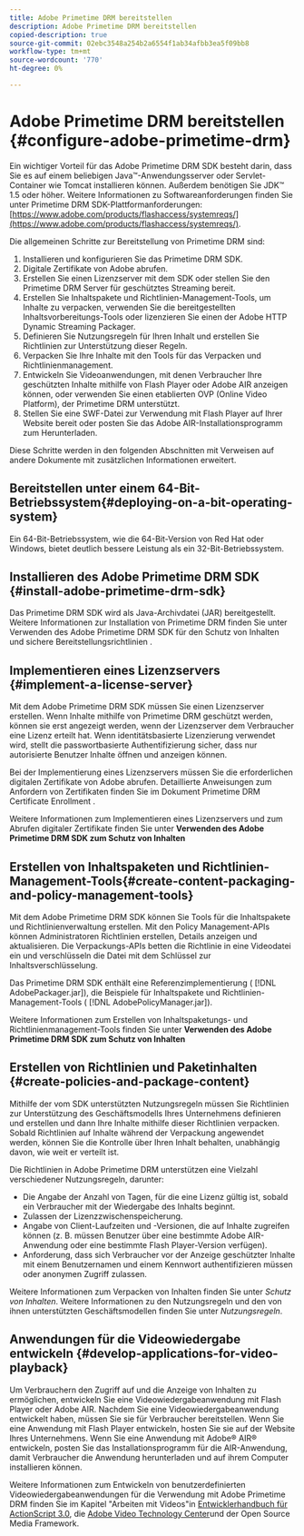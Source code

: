 ```yaml
---
title: Adobe Primetime DRM bereitstellen
description: Adobe Primetime DRM bereitstellen
copied-description: true
source-git-commit: 02ebc3548a254b2a6554f1ab34afbb3ea5f09bb8
workflow-type: tm+mt
source-wordcount: '770'
ht-degree: 0%

---
```


# Adobe Primetime DRM bereitstellen {#configure-adobe-primetime-drm}

Ein wichtiger Vorteil für das Adobe Primetime DRM SDK besteht darin, dass Sie es auf einem beliebigen Java™-Anwendungsserver oder Servlet-Container wie Tomcat installieren können. Außerdem benötigen Sie JDK™ 1.5 oder höher. Weitere Informationen zu Softwareanforderungen finden Sie unter Primetime DRM SDK-Plattformanforderungen: [https://www.adobe.com/products/flashaccess/systemreqs/](https://www.adobe.com/products/flashaccess/systemreqs/).

Die allgemeinen Schritte zur Bereitstellung von Primetime DRM sind:

1. Installieren und konfigurieren Sie das Primetime DRM SDK.
1. Digitale Zertifikate von Adobe abrufen.
1. Erstellen Sie einen Lizenzserver mit dem SDK oder stellen Sie den Primetime DRM Server für geschütztes Streaming bereit.
1. Erstellen Sie Inhaltspakete und Richtlinien-Management-Tools, um Inhalte zu verpacken, verwenden Sie die bereitgestellten Inhaltsvorbereitungs-Tools oder lizenzieren Sie einen der Adobe HTTP Dynamic Streaming Packager.
1. Definieren Sie Nutzungsregeln für Ihren Inhalt und erstellen Sie Richtlinien zur Unterstützung dieser Regeln.
1. Verpacken Sie Ihre Inhalte mit den Tools für das Verpacken und Richtlinienmanagement.
1. Entwickeln Sie Videoanwendungen, mit denen Verbraucher Ihre geschützten Inhalte mithilfe von Flash Player oder Adobe AIR anzeigen können, oder verwenden Sie einen etablierten OVP (Online Video Platform), der Primetime DRM unterstützt.
1. Stellen Sie eine SWF-Datei zur Verwendung mit Flash Player auf Ihrer Website bereit oder posten Sie das Adobe AIR-Installationsprogramm zum Herunterladen.

Diese Schritte werden in den folgenden Abschnitten mit Verweisen auf andere Dokumente mit zusätzlichen Informationen erweitert.

## Bereitstellen unter einem 64-Bit-Betriebssystem{#deploying-on-a-bit-operating-system}

Ein 64-Bit-Betriebssystem, wie die 64-Bit-Version von Red Hat oder Windows, bietet deutlich bessere Leistung als ein 32-Bit-Betriebssystem.

## Installieren des Adobe Primetime DRM SDK {#install-adobe-primetime-drm-sdk}

Das Primetime DRM SDK wird als Java-Archivdatei (JAR) bereitgestellt. Weitere Informationen zur Installation von Primetime DRM finden Sie unter Verwenden des Adobe Primetime DRM SDK für den Schutz von Inhalten und sichere Bereitstellungsrichtlinien .

## Implementieren eines Lizenzservers {#implement-a-license-server}

Mit dem Adobe Primetime DRM SDK müssen Sie einen Lizenzserver erstellen. Wenn Inhalte mithilfe von Primetime DRM geschützt werden, können sie erst angezeigt werden, wenn der Lizenzserver dem Verbraucher eine Lizenz erteilt hat. Wenn identitätsbasierte Lizenzierung verwendet wird, stellt die passwortbasierte Authentifizierung sicher, dass nur autorisierte Benutzer Inhalte öffnen und anzeigen können.

Bei der Implementierung eines Lizenzservers müssen Sie die erforderlichen digitalen Zertifikate von Adobe abrufen. Detaillierte Anweisungen zum Anfordern von Zertifikaten finden Sie im Dokument Primetime DRM Certificate Enrollment .

Weitere Informationen zum Implementieren eines Lizenzservers und zum Abrufen digitaler Zertifikate finden Sie unter **Verwenden des Adobe Primetime DRM SDK zum Schutz von Inhalten**

## Erstellen von Inhaltspaketen und Richtlinien-Management-Tools{#create-content-packaging-and-policy-management-tools}

Mit dem Adobe Primetime DRM SDK können Sie Tools für die Inhaltspakete und Richtlinienverwaltung erstellen. Mit den Policy Management-APIs können Administratoren Richtlinien erstellen, Details anzeigen und aktualisieren. Die Verpackungs-APIs betten die Richtlinie in eine Videodatei ein und verschlüsseln die Datei mit dem Schlüssel zur Inhaltsverschlüsselung.

Das Primetime DRM SDK enthält eine Referenzimplementierung ( [!DNL AdobePackager.jar]), die Beispiele für Inhaltspakete und Richtlinien-Management-Tools ( [!DNL AdobePolicyManager.jar]).

Weitere Informationen zum Erstellen von Inhaltspaketungs- und Richtlinienmanagement-Tools finden Sie unter **Verwenden des Adobe Primetime DRM SDK zum Schutz von Inhalten**

## Erstellen von Richtlinien und Paketinhalten {#create-policies-and-package-content}

Mithilfe der vom SDK unterstützten Nutzungsregeln müssen Sie Richtlinien zur Unterstützung des Geschäftsmodells Ihres Unternehmens definieren und erstellen und dann Ihre Inhalte mithilfe dieser Richtlinien verpacken. Sobald Richtlinien auf Inhalte während der Verpackung angewendet werden, können Sie die Kontrolle über Ihren Inhalt behalten, unabhängig davon, wie weit er verteilt ist.

Die Richtlinien in Adobe Primetime DRM unterstützen eine Vielzahl verschiedener Nutzungsregeln, darunter:

* Die Angabe der Anzahl von Tagen, für die eine Lizenz gültig ist, sobald ein Verbraucher mit der Wiedergabe des Inhalts beginnt.
* Zulassen der Lizenzzwischenspeicherung.
* Angabe von Client-Laufzeiten und -Versionen, die auf Inhalte zugreifen können (z. B. müssen Benutzer über eine bestimmte Adobe AIR-Anwendung oder eine bestimmte Flash Player-Version verfügen).
* Anforderung, dass sich Verbraucher vor der Anzeige geschützter Inhalte mit einem Benutzernamen und einem Kennwort authentifizieren müssen oder anonymen Zugriff zulassen.

Weitere Informationen zum Verpacken von Inhalten finden Sie unter *Schutz von Inhalten*. Weitere Informationen zu den Nutzungsregeln und den von ihnen unterstützten Geschäftsmodellen finden Sie unter *Nutzungsregeln*.

## Anwendungen für die Videowiedergabe entwickeln {#develop-applications-for-video-playback}

Um Verbrauchern den Zugriff auf und die Anzeige von Inhalten zu ermöglichen, entwickeln Sie eine Videowiedergabeanwendung mit Flash Player oder Adobe AIR. Nachdem Sie eine Videowiedergabeanwendung entwickelt haben, müssen Sie sie für Verbraucher bereitstellen. Wenn Sie eine Anwendung mit Flash Player entwickeln, hosten Sie sie auf der Website Ihres Unternehmens. Wenn Sie eine Anwendung mit Adobe® AIR® entwickeln, posten Sie das Installationsprogramm für die AIR-Anwendung, damit Verbraucher die Anwendung herunterladen und auf ihrem Computer installieren können.

Weitere Informationen zum Entwickeln von benutzerdefinierten Videowiedergabeanwendungen für die Verwendung mit Adobe Primetime DRM finden Sie im Kapitel &quot;Arbeiten mit Videos&quot;in [Entwicklerhandbuch für ActionScript 3.0](https://help.adobe.com/en_US/as3/dev/WS9936fa0d5984e93b3f4f38ec1272a447844-8000.html), die [Adobe Video Technology Center](https://www.adobe.com/devnet/video/)und der Open Source Media Framework.
